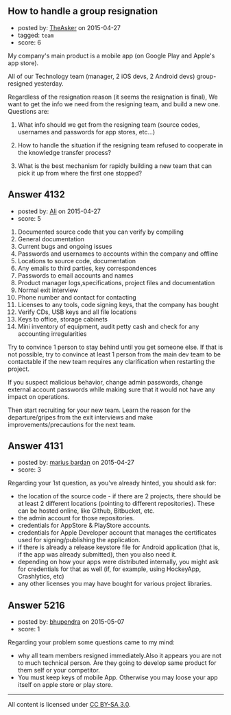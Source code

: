 ## How to handle a group resignation

- posted by: [TheAsker](https://stackexchange.com/users/6211538/theasker) on 2015-04-27
- tagged: `team`
- score: 6

My company's main product is a mobile app (on Google Play and Apple's app store).

All of our Technology team (manager, 2 iOS devs, 2 Android devs) group-resigned yesterday.

Regardless of the resignation reason (it seems the resignation is final), We want to get the info we need from the resigning team, and build a new one. Questions are:

1. What info should we get from the resigning team (source codes, usernames and passwords for app stores, etc...)

2. How to handle the situation if the resigning team refused to cooperate in the knowledge transfer process?

3. What is the best mechanism for rapidly building a new team that can pick it up from where the first one stopped?


## Answer 4132

- posted by: [Ali](https://stackexchange.com/users/2815644/ali) on 2015-04-27
- score: 5

1. Documented source code that you can verify by compiling
2. General documentation
3. Current bugs and ongoing issues
4. Passwords and usernames to accounts within the company and offline
5. Locations to source code, documentation
6. Any emails to third parties, key correspondences
7. Passwords to email accounts and names
8. Product manager logs,specifications, project files and documentation
9. Normal exit interview
10. Phone number and contact for contacting
11. Licenses to any tools, code signing keys,  that the company has bought
12. Verify CDs, USB keys and all file locations
13. Keys to office, storage cabinets
14. Mini inventory of equipment, audit petty cash and check for any accounting irregularities

Try to convince 1 person to stay behind until you get someone else. If that is not possible, try to convince at least 1 person from the main dev team to be contactable if the new team requires any clarification when restarting the project. 

If you suspect malicious behavior, change admin passwords, change external account passwords while making sure that it would not have any impact on operations. 

Then start recruiting for your new team. Learn the reason for the departure/gripes from the exit interviews and make improvements/precautions for the next team.


## Answer 4131

- posted by: [marius bardan](https://stackexchange.com/users/1109512/marius-bardan) on 2015-04-27
- score: 3

Regarding your 1st question, as you've already hinted, you should ask for:

- the location of the source code - if there are 2 projects, there should be at least 2 different locations (pointing to different repositories). These can be hosted online, like Github, Bitbucket, etc.
- the admin account for those repositories.
- credentials for AppStore & PlayStore accounts.
- credentials for Apple Developer account that manages the certificates used for signing/publishing the application.
- if there is already a release keystore file for Android application (that is, if the app was already submitted), then you also need it.
- depending on how your apps were distributed internally, you might ask for credentials for that as well (if, for example, using HockeyApp, Crashlytics, etc)
- any other licenses you may have bought for various project libraries.



## Answer 5216

- posted by: [bhupendra](https://stackexchange.com/users/5500798/bhupendra) on 2015-05-07
- score: 1

Regarding your problem some questions came to my mind:

 - why all team members resigned immediately.Also it appears you are not to much technical person. Are they going to develop same product for them self or your competitor.
 - You must keep keys of mobile App. Otherwise you may loose your app itself on apple store or play store.


 



---

All content is licensed under [CC BY-SA 3.0](https://creativecommons.org/licenses/by-sa/3.0/).
